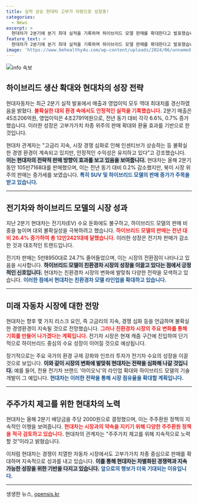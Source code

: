 ```yaml
---
title: 실적 상승 현대차 고부가 차량으로 성장중!
categories:
  - News
excerpt: >
  현대차가 2분기에 분기 최대 실적을 기록하며 하이브리드 모델 판매를 확대한다고 발표했습니다. 글로벌 시장에서의 성장과 고부가가치 차종 판매 강화로 안정적인 수익성을 유지, 전기차 수요 둔화 속에서도 하이브리드 모델의 성장이 두드러졌습니다.
feature_text: >
  현대차가 2분기에 분기 최대 실적을 기록하며 하이브리드 모델 판매를 확대한다고 발표했습니다. 글로벌 시장에서의 성장과 고부가가치 차종 판매 강화로 안정적인 수익성을 유지, 전기차 수요 둔화 속에서도 하이브리드 모델의 성장이 두드러졌습니다.
image: 'https://www.behealthy4u.com/wp-content/uploads/2024/06/unnamed-file.png'
---
```


<p><img src="https://www.behealthy4u.com/wp-content/uploads/2024/06/unnamed-file.png" alt="info 속보" /></p>

<h2 data-ke-size="size26">하이브리드 생산 확대와 현대차의 성장 전략</h2>

<p data-ke-size="size16">현대자동차는 최근 2분기 실적 발표에서 매출과 영업이익 모두 역대 최대치를 경신하였음을 밝혔다. <b><span style="color: #ee2323;">불확실한 대외 환경 속에서도 안정적인 실적을 기록했습니다.</span></b> 2분기 매출은 45조206억원, 영업이익은 4조2791억원으로, 전년 동기 대비 각각 6.6%, 0.7% 증가했습니다. 이러한 성장은 고부가가치 차종 위주의 판매 확대와 환율 효과를 기반으로 한 것입니다.</p>

<p data-ke-size="size16">현대차 관계자는 "고금리 지속, 시장 경쟁 심화로 인해 인센티브가 상승하는 등 불확실한 경영 환경이 계속되고 있지만, 안정적인 수익성은 유지하고 있다”고 강조했습니다. <b><span style="background-color: #21538527;">이는 현대차의 전략적 판매 방향이 효과를 보고 있음을 보여줍니다.</span></b> 현대차는 올해 2분기 동안 105만7168대를 판매했으며, 이는 전년 동기 대비 0.2% 감소했지만, 북미 시장 위주의 판매는 증가세를 보였습니다. <b><span style="color: #1a5490;">특히 SUV 및 하이브리드 모델의 판매 증가가 주목을 받고 있습니다.</span></b></p>

<hr>

<h2 data-ke-size="size26">전기차와 하이브리드 모델의 시장 성과</h2>

<p data-ke-size="size16">지난 2분기 현대차는 전기차(EV) 수요 둔화에도 불구하고, 하이브리드 모델의 판매 비중을 높이며 대외 불확실성을 극복하려고 했습니다. <b><span style="color: #ee2323;">하이브리드 모델의 판매는 전년 대비 26.4% 증가하여 총 12만2421대에 달했습니다.</span></b> 이러한 성장은 전기차 판매가 감소한 것과 대조적인 트렌드입니다.</p>

<p data-ke-size="size16">전기차 판매는 5만8950대로 24.7% 줄어들었으며, 이는 시장의 전환점이 나타나고 있음을 시사합니다. <b><span style="background-color: #21538527;">하이브리드 모델이 친환경차 시장의 성장을 이끌고 있다는 점에서 긍정적인 신호입니다.</span></b> 현대차는 친환경차 시장의 변화에 발맞춰 다양한 전략을 모색하고 있습니다. <b><span style="color: #1a5490;">이러한 점에서 현대차는 친환경차 모델 라인업을 확대하고 있습니다.</span></b></p>

<hr>

<h2 data-ke-size="size26">미래 자동차 시장에 대한 전망</h2>

<p data-ke-size="size16">현대차는 향후 몇 가지 리스크 요인, 즉 고금리의 지속, 경쟁 심화 등을 언급하며 불확실한 경영환경이 지속될 것으로 전망했습니다. <b><span style="color: #ee2323;">그러나 친환경차 시장의 주요 변화를 통해 기회를 만들어 나가겠다는 계획입니다.</span></b> 전기차 시장은 현재 캐즘 구간에 진입하여 단기적으로 하이브리드 중심의 수요 성장이 이어질 것으로 예상됩니다.</p>

<p data-ke-size="size16">장기적으로는 주요 국가의 환경 규제 강화와 인프라 투자가 전기차 수요의 성장을 이끌 것으로 보입니다. <b><span style="background-color: #21538527;">이와 같이 시장의 변화에 발맞춰 현대차는 전략을 심화해 나갈 것입니다.</span></b> 예를 들어, 전용 전기차 브랜드 '아이오닉'의 라인업 확대와 하이브리드 모델의 기술 개발이 그 예입니다. <b><span style="color: #1a5490;">현대차는 이러한 전략을 통해 시장 점유율을 확대할 계획입니다.</span></b></p>

<hr>

<h2 data-ke-size="size26">주주가치 제고를 위한 현대차의 노력</h2>

<p data-ke-size="size16">현대차는 올해 2분기 배당금을 주당 2000원으로 결정했으며, 이는 주주환원 정책의 지속적인 이행을 보여줍니다. <b><span style="color: #ee2323;">현대차는 시장과의 약속을 지키기 위해 다양한 주주환원 정책을 적극 검토하고 있습니다.</span></b> 현대차의 관계자는 "주주가치 제고를 위해 지속적으로 노력할 것”이라고 밝혔습니다.</p>

<p data-ke-size="size16">이처럼 현대차는 경쟁이 치열한 자동차 시장에서도 고부가가치 차종 중심으로 판매를 확대하며 지속적으로 성과를 내고 있습니다. <b><span style="background-color: #21538527;">이를 통해 현대차는 차별화된 경쟁력과 지속 가능한 성장을 위한 기반을 다지고 있습니다.</span></b> <b><span style="color: #1a5490;">앞으로의 행보가 더욱 기대되는 이유입니다.</span></b></p>

<hr>

<p data-ke-size="size16"></p>
생생한 뉴스, <a href="https://opensis.kr" rel="dofollow">opensis.kr</a>


